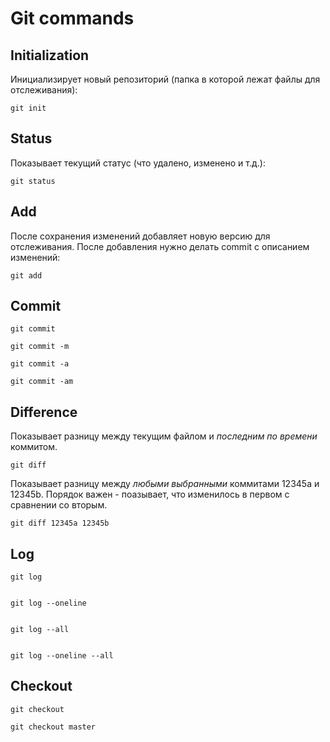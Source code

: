 # Git commands

## Initialization
Инициализирует новый репозиторий (папка в которой лежат файлы для отслеживания):

    git init


## Status 
Показывает текущий статус (что удалено, изменено и т.д.):

    git status

## Add
После сохранения изменений добавляет новую версию для отслеживания. После добавления нужно делать commit с описанием изменений:

    git add

## Commit


    git commit

    git commit -m

    git commit -a

    git commit -am

## Difference
Показывает разницу между текущим файлом и *последним по времени* коммитом.

    git diff 

Показывает разницу между *любыми выбранными* коммитами 12345a и 12345b. Порядок важен - поазывает, что изменилось в первом с сравнении со вторым.

    git diff 12345a 12345b

## Log

    git log


    git log --oneline


    git log --all


    git log --oneline --all

## Checkout

    git checkout

    git checkout master


